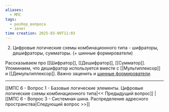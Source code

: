 ```yaml
---
aliases:
  - МПС
tags:
  - разбор_вопроса
  - зачет
time creation: 2025-03-09T11:03
---
```

2. Цифровые логические схемы комбинационного типа - шифраторы, дешифраторы, сумматоры. (+ шинные формирователи)

Рассказываем про [[Шифратор]], [[Дешифратор]], [[Сумматор]]. Упоминаем, что дешифратор используется вместе с [[Мультиплексор]] и [[Демультиплексор]]. Важно заценить и [шинные формирователи](https://digteh.ru/proc/BusForm/).

---
[[МПС 6 - Вопрос 1 - Базовые логические элементы. Цифровые логические схемы комбинационного типа|<< Предыдущий вопрос]] | [[МПС 6 - Вопрос 3 - Системная шина. Распределение адресного пространства|Следующий вопрос >>]]
